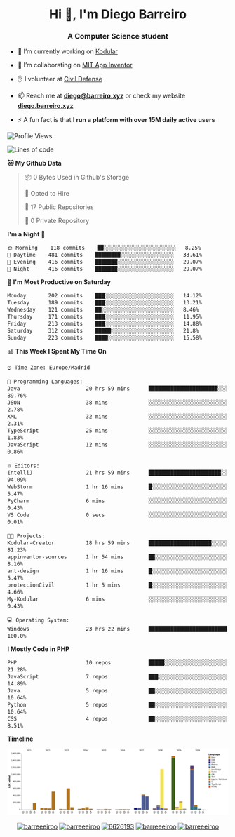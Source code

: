 <h1 align="center">Hi 👋, I'm Diego Barreiro</h1>
<h3 align="center">A Computer Science student</h3>

- 🔭 I’m currently working on [Kodular](https://www.kodular.io)

- 👯 I’m collaborating on [MIT App Inventor](https://github.com/mit-cml/appinventor-sources)

- ✋ I volunteer at [Civil Defense](https://proteccioncivil.sdc.gal)

- 📫 Reach me at **diego@barreiro.xyz** or check my website **[diego.barreiro.xyz](https://diego.barreiro.xyz)**

- ⚡ A fun fact is that **I run a platform with over 15M daily active users**

<!--START_SECTION:waka-->
![Profile Views](http://img.shields.io/badge/Profile%20Views-20-blue)

![Lines of code](https://img.shields.io/badge/From%20Hello%20World%20I%27ve%20Written-17.9%20million%20lines%20of%20code-blue)

**🐱 My Github Data** 

> 📦 0 Bytes Used in Github's Storage 
 > 
> 💼 Opted to Hire
 > 
> 📜 17 Public Repositories
 > 
> 🔑 0 Private Repository 
 > 
**I'm a Night 🦉** 

```text
🌞 Morning    118 commits    ██░░░░░░░░░░░░░░░░░░░░░░░   8.25% 
🌆 Daytime    481 commits    ████████░░░░░░░░░░░░░░░░░   33.61% 
🌃 Evening    416 commits    ███████░░░░░░░░░░░░░░░░░░   29.07% 
🌙 Night      416 commits    ███████░░░░░░░░░░░░░░░░░░   29.07%

```
📅 **I'm Most Productive on Saturday** 

```text
Monday       202 commits    ███░░░░░░░░░░░░░░░░░░░░░░   14.12% 
Tuesday      189 commits    ███░░░░░░░░░░░░░░░░░░░░░░   13.21% 
Wednesday    121 commits    ██░░░░░░░░░░░░░░░░░░░░░░░   8.46% 
Thursday     171 commits    ███░░░░░░░░░░░░░░░░░░░░░░   11.95% 
Friday       213 commits    ███░░░░░░░░░░░░░░░░░░░░░░   14.88% 
Saturday     312 commits    █████░░░░░░░░░░░░░░░░░░░░   21.8% 
Sunday       223 commits    ████░░░░░░░░░░░░░░░░░░░░░   15.58%

```


📊 **This Week I Spent My Time On** 

```text
⌚︎ Time Zone: Europe/Madrid

💬 Programming Languages: 
Java                     20 hrs 59 mins      ██████████████████████░░░   89.76% 
JSON                     38 mins             ░░░░░░░░░░░░░░░░░░░░░░░░░   2.78% 
XML                      32 mins             ░░░░░░░░░░░░░░░░░░░░░░░░░   2.31% 
TypeScript               25 mins             ░░░░░░░░░░░░░░░░░░░░░░░░░   1.83% 
JavaScript               12 mins             ░░░░░░░░░░░░░░░░░░░░░░░░░   0.86%

🔥 Editors: 
IntelliJ                 21 hrs 59 mins      ███████████████████████░░   94.09% 
WebStorm                 1 hr 16 mins        █░░░░░░░░░░░░░░░░░░░░░░░░   5.47% 
PyCharm                  6 mins              ░░░░░░░░░░░░░░░░░░░░░░░░░   0.43% 
VS Code                  0 secs              ░░░░░░░░░░░░░░░░░░░░░░░░░   0.01%

🐱‍💻 Projects: 
Kodular-Creator          18 hrs 59 mins      ████████████████████░░░░░   81.23% 
appinventor-sources      1 hr 54 mins        ██░░░░░░░░░░░░░░░░░░░░░░░   8.16% 
ant-design               1 hr 16 mins        █░░░░░░░░░░░░░░░░░░░░░░░░   5.47% 
proteccionCivil          1 hr 5 mins         █░░░░░░░░░░░░░░░░░░░░░░░░   4.66% 
My-Kodular               6 mins              ░░░░░░░░░░░░░░░░░░░░░░░░░   0.43%

💻 Operating System: 
Windows                  23 hrs 22 mins      █████████████████████████   100.0%

```

**I Mostly Code in PHP** 

```text
PHP                      10 repos            █████░░░░░░░░░░░░░░░░░░░░   21.28% 
JavaScript               7 repos             ███░░░░░░░░░░░░░░░░░░░░░░   14.89% 
Java                     5 repos             ██░░░░░░░░░░░░░░░░░░░░░░░   10.64% 
Python                   5 repos             ██░░░░░░░░░░░░░░░░░░░░░░░   10.64% 
CSS                      4 repos             ██░░░░░░░░░░░░░░░░░░░░░░░   8.51%

```


**Timeline**

![Chart not found](https://github.com/barreeeiroo/barreeeiroo/blob/master/charts/bar_graph.png) 


<!--END_SECTION:waka-->

<p align="center">
<a href="https://twitter.com/barreeeiroo" target="blank"><img align="center" src="https://cdn.jsdelivr.net/npm/simple-icons@3.0.1/icons/twitter.svg" alt="barreeeiroo" height="20" width="20" /></a>
<a href="https://linkedin.com/in/barreeeiroo" target="blank"><img align="center" src="https://cdn.jsdelivr.net/npm/simple-icons@3.0.1/icons/linkedin.svg" alt="barreeeiroo" height="20" width="20" /></a>
<a href="https://stackoverflow.com/users/6626193" target="blank"><img align="center" src="https://cdn.jsdelivr.net/npm/simple-icons@3.0.1/icons/stackoverflow.svg" alt="6626193" height="20" width="20" /></a>
<a href="https://fb.com/barreeeiroo" target="blank"><img align="center" src="https://cdn.jsdelivr.net/npm/simple-icons@3.0.1/icons/facebook.svg" alt="barreeeiroo" height="20" width="20" /></a>
<a href="https://instagram.com/barreeeiroo" target="blank"><img align="center" src="https://cdn.jsdelivr.net/npm/simple-icons@3.0.1/icons/instagram.svg" alt="barreeeiroo" height="20" width="20" /></a>
</p>
